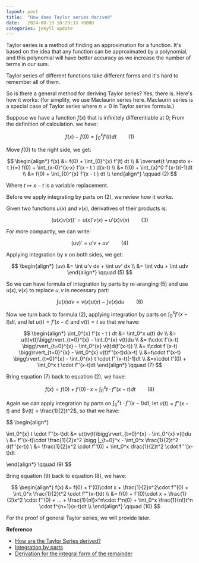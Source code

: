 ```yaml
---
layout: post
title:  "How does Taylor series derived"
date:   2024-08-19 10:29:33 +0000
categories: jekyll update
---
```


Taylor series is a method of finding an approximation for a function. It's based on the idea that any function can be approximated by a polynomial, and this polynomial will have better accuracy as we increase the number of terms in our sum.

Taylor series of different functions take different forms and it's hard to remember all of them. 

So is there a general method for deriving Taylor series? Yes, there is. Here's how it works: (for simplity, we use Maclaurin series here. Maclaurin series is a special case of Taylor series where $n=0$ in Taylor series formula.)

Suppose we have a function $f(x)$ that is infinitely differentiable at $0$; From the definition of calculation. we have:

$$
f(x) - f(0) = \int_{0}^{x} f'(t) dt \qquad (1)
$$

Move $f(0)$ to the right side, we get:

$$
\begin{align*}
f(x) &= f(0) + \int_{0}^{x} f'(t) dt  \\
& \overset{t \mapsto x-t }{=} f(0) + \int_{x-0}^{x-x} f'(x - t ) d(x-t)  \\
&= f(0) + \int_{x}^0 f'(x-t)(-1)dt \\
&= f(0) + \int_{0}^{x} f'(x - t ) dt   \\
\end{align*} \qquad (2)
$$ 

Where $t \mapsto x - t$ is a variable replacement.

Before we apply integrating by parts on $(2)$, we review how it works.

Given two functions $u(x)$ and $v(x)$, derivatives of their products is:

$$
(u(x)v(x))' = u(x)'v(x) + u'(x)v(x)  \qquad (3)
$$

For more compactly, we can write:

$$
(uv)' = u'v + uv'   \qquad  (4)
$$

Applying integration by $x$ on both sides, we get:

$$
\begin{align*}
(uv) &= \int u'v dx + \int uv' dx \\
&= \int vdu + \int udv
\end{align*} \qquad (5)
$$

So we can have formula of integration by parts by re-aranging $(5)$ and use $u(x),v(x)$ to replace $u,v$ in necessary part:

$$
\int u(x) dv = v(x)u(x) - \int v(x)du   \qquad  (6)
$$

Now we turn back to formula $(2)$, applying integration by parts on $\int_0^x f'(x - t ) dt$, and let $u(t)=f'(x-t)$ and $v(t)=t$ so that we have:

$$
\begin{align*}
\int_0^{x} f'(x - t ) dt &= \int_0^x u(t) dv \\
&= u(t)v(t)\bigg\rvert_{t=0}^{x} - \int_0^{x} v(t)du   \\
&= t\cdot f'(x-t) \bigg\rvert_{t=0}^{x} - \int_0^{x} v(t)d(f'(x-t))   \\
&= t\cdot f'(x-t) \bigg\rvert_{t=0}^{x} - \int_0^{x} v(t)f''(x-t)d(x-t)   \\
&=t\cdot f'(x-t) \bigg\rvert_{t=0}^{x} - \int_0^{x} t \cdot f''(x-t)(-1)dt    \\
&=x\cdot f'(0) + \int_0^x t \cdot f''(x-t)dt
\end{align*} \qquad (7)
$$

Bring equation $(7)$ back to equation $(2)$, we have:

$$
f(x) = f(0) +  f'(0)\cdot x + \int_0^{x} t  \cdot f''(x-t)dt   \qquad (8)
$$

Again we can apply integration by parts on $\int_0^{x} t   \cdot f''(x-t)dt$, let $u(t) = f''(x-t)$ and $v(t) = \frac{1}{2}t^2$, so that we have:

$$
\begin{align*}

\int_0^{x} t \cdot f''(x-t)dt &= u(t)v(t)\bigg\rvert_{t=0}^{x} -  \int_0^{x} v(t)du \\
&= f''(x-t)\cdot \frac{1}{2}x^2 \bigg |_{t=0}^x - \int_0^x \frac{1}{2}t^2 d(f''(x-t)) \\
&= \frac{1}{2}x^2 \cdot f''(0) + \int_0^x \frac{1}{2}t^2 \cdot f'''(x-t)dt

\end{align*} \qquad (9)
$$

Bring equation $(9)$ back to equation $(8)$, we have:

$$
\begin{align*}
f(x) &= f(0) + f'(0)\cdot x  + \frac{1}{2}x^2\cdot f''(0) +  \int_0^x  \frac{1}{2}t^2  \cdot f'''(x-t)dt \\
&= f(0) + f'(0)\cdot x + \frac{1}{2}x^2 \cdot f''(0) + ... + \frac{1}{n!}x^n\cdot f^n(0) + \int_0^x \frac{1}{n!}t^n \cdot f^{n+1}(x-t)dt \\
\end{align*}   \qquad (10)
$$

For the proof of general Taylor series, we will provide later.

**Reference**

* [How are the Taylor Series derived?](https://math.stackexchange.com/questions/706282/how-are-the-taylor-series-derived)
* [Integration by parts](https://en.wikipedia.org/wiki/Integration_by_parts)
* [Derivation for the integral form of the remainder](https://en.wikipedia.org/wiki/Taylor%27s_theorem#Derivation_for_the_integral_form_of_the_remainder)